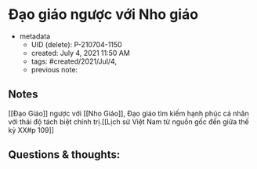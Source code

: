 # Đạo giáo ngược với Nho giáo

- metadata
	- UID (delete): P-210704-1150
	- created: July 4, 2021 11:50 AM
	- tags: #created/2021/Jul/4,
	- previous note:

## Notes
[[Đạo Giáo]] ngược với [[Nho Giáo]], Đạo giáo tìm kiếm hạnh phúc cá nhân với thái độ tách biệt chính trị.[[Lịch sử Việt Nam từ nguồn gốc đến giữa thế kỷ XX#p 109]]

## Questions & thoughts:

